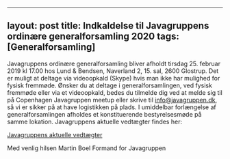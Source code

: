  ---
layout: post
title: Indkaldelse til Javagruppens ordinære generalforsamling 2020
tags: [Generalforsamling]
---

Javagruppens ordinære generalforsamling bliver afholdt tirsdag 25. februar 2019 kl 17.00 hos Lund & Bendsen, Naverland 2, 15. sal, 2600 Glostrup.
Det er muligt at deltage via videoopkald (Skype) hvis man ikke har mulighed for fysisk fremmøde.
Ønsker du at deltage i generalforsamlingen, ved fysisk fremmøde eller via et videoopkald, bedes du tilmelde dig ved at melde sig til på Copenhagen Javagruppen meetup eller skrive til info@javagruppen.dk, så vi er sikker på at have logistikken på plads.
I umiddelbar forlængelse af generalforsamlingen afholdes et konstituerende bestyrelsesmøde på samme lokation.
Javagruppens aktuelle vedtægter findes her: 

[Javagruppens aktuelle vedtægter](https://docs.google.com/document/u/1/d/1JDyBvy0gbkhfIn04bNMM8wa5hkEvQmeqyo6d4hp0RnA/pub)

Med venlig hilsen
Martin Boel
Formand for Javagruppen
